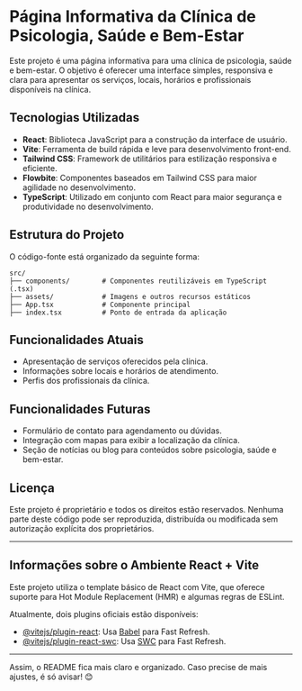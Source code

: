# Página Informativa da Clínica de Psicologia, Saúde e Bem-Estar

Este projeto é uma página informativa para uma clínica de psicologia, saúde e bem-estar. O objetivo é oferecer uma interface simples, responsiva e clara para apresentar os serviços, locais, horários e profissionais disponíveis na clínica.

## Tecnologias Utilizadas

- **React**: Biblioteca JavaScript para a construção da interface de usuário.
- **Vite**: Ferramenta de build rápida e leve para desenvolvimento front-end.
- **Tailwind CSS**: Framework de utilitários para estilização responsiva e eficiente.
- **Flowbite**: Componentes baseados em Tailwind CSS para maior agilidade no desenvolvimento.
- **TypeScript**: Utilizado em conjunto com React para maior segurança e produtividade no desenvolvimento.

## Estrutura do Projeto

O código-fonte está organizado da seguinte forma:

```
src/
├── components/        # Componentes reutilizáveis em TypeScript (.tsx)
├── assets/            # Imagens e outros recursos estáticos
├── App.tsx            # Componente principal
├── index.tsx          # Ponto de entrada da aplicação
```

## Funcionalidades Atuais

- Apresentação de serviços oferecidos pela clínica.
- Informações sobre locais e horários de atendimento.
- Perfis dos profissionais da clínica.

## Funcionalidades Futuras

- Formulário de contato para agendamento ou dúvidas.
- Integração com mapas para exibir a localização da clínica.
- Seção de notícias ou blog para conteúdos sobre psicologia, saúde e bem-estar.

## Licença

Este projeto é proprietário e todos os direitos estão reservados. Nenhuma parte deste código pode ser reproduzida, distribuída ou modificada sem autorização explícita dos proprietários.

---

## Informações sobre o Ambiente React + Vite

Este projeto utiliza o template básico de React com Vite, que oferece suporte para Hot Module Replacement (HMR) e algumas regras de ESLint.

Atualmente, dois plugins oficiais estão disponíveis:

- [@vitejs/plugin-react](https://github.com/vitejs/vite-plugin-react/blob/main/packages/plugin-react/README.md): Usa [Babel](https://babeljs.io/) para Fast Refresh.
- [@vitejs/plugin-react-swc](https://github.com/vitejs/vite-plugin-react-swc): Usa [SWC](https://swc.rs/) para Fast Refresh.

---

Assim, o README fica mais claro e organizado. Caso precise de mais ajustes, é só avisar! 😊